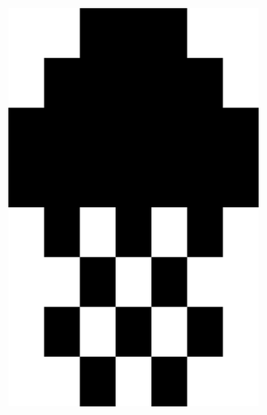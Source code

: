 <img src="https://raw.githubusercontent.com/j3ll3yfi5h/j3ll3yfi5h/master/j3ll3yfi5h-white-bg.svg" width="800" height="800">
